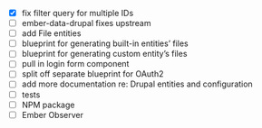 - [x] fix filter query for multiple IDs
- [ ] ember-data-drupal fixes upstream
- [ ] add File entities
- [ ] blueprint for generating built-in entities’ files
- [ ] blueprint for generating custom entity’s files
- [ ] pull in login form component
- [ ] split off separate blueprint for OAuth2
- [ ] add more documentation re: Drupal entities and configuration
- [ ] tests
- [ ] NPM package
- [ ] Ember Observer
